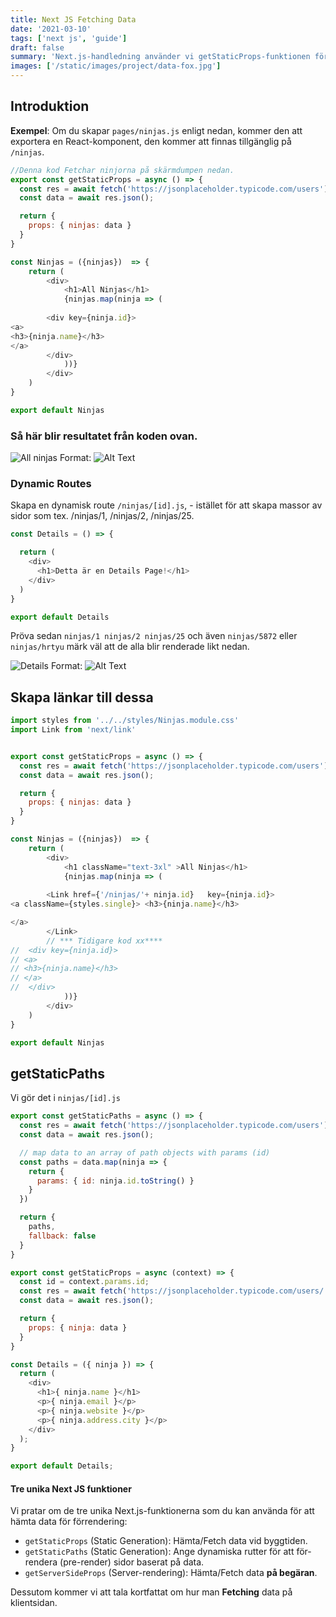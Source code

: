 ```yaml
---
title: Next JS Fetching Data
date: '2021-03-10'
tags: ['next js', 'guide']
draft: false
summary: 'Next.js-handledning använder vi getStaticProps-funktionen för att nå ut och hämta data som vi sedan kan använda.'
images: ['/static/images/project/data-fox.jpg']
---
```



## Introduktion


**Exempel**: Om du skapar `pages/ninjas.js` enligt nedan, kommer den att exportera en React-komponent, den kommer att finnas tillgänglig på` /ninjas`.


```javascript
//Denna kod Fetchar ninjorna på skärmdumpen nedan.
export const getStaticProps = async () => {
  const res = await fetch('https://jsonplaceholder.typicode.com/users');
  const data = await res.json();

  return {
    props: { ninjas: data }
  }
}

const Ninjas = ({ninjas})  => {
    return (
        <div>
            <h1>All Ninjas</h1>
            {ninjas.map(ninja => (
       
        <div key={ninja.id}>
<a> 
<h3>{ninja.name}</h3>
</a>
        </div>
            ))}
        </div>
    )
}

export default Ninjas
```
### Så här blir resultatet från koden ovan.

![All ninjas](/static/images/project/allninjas-bl.jpg)
Format: ![Alt Text](url)




### Dynamic Routes

Skapa en dynamisk route `/ninjas/[id].js`, - istället för att skapa massor av sidor som tex. /ninjas/1, /ninjas/2, /ninjas/25.

```javascript
const Details = () => {

  return (
    <div>
      <h1>Detta är en Details Page!</h1>
    </div>
  )
}

export default Details
```
Pröva sedan `ninjas/1 ninjas/2 ninjas/25` och även `ninjas/5872` eller `ninjas/hrtyu` märk väl att de alla blir renderade likt nedan. 

![Details](/static/images/project/details-page-1.jpg)
Format: ![Alt Text](url)

## Skapa länkar till dessa

```javascript
import styles from '../../styles/Ninjas.module.css'
import Link from 'next/link'


export const getStaticProps = async () => {
  const res = await fetch('https://jsonplaceholder.typicode.com/users');
  const data = await res.json();

  return {
    props: { ninjas: data }
  }
}

const Ninjas = ({ninjas})  => {
    return (
        <div>
            <h1 className="text-3xl" >All Ninjas</h1>
            {ninjas.map(ninja => (
       
        <Link href={'/ninjas/'+ ninja.id}   key={ninja.id}>
<a className={styles.single}> <h3>{ninja.name}</h3>

</a>
        </Link>
        // *** Tidigare kod xx****
//  <div key={ninja.id}>
// <a> 
// <h3>{ninja.name}</h3>
// </a>
//  </div>
            ))}
        </div>
    )
}

export default Ninjas
```


## getStaticPaths

Vi gör det i `ninjas/[id].js`

```javascript
export const getStaticPaths = async () => {
  const res = await fetch('https://jsonplaceholder.typicode.com/users');
  const data = await res.json();

  // map data to an array of path objects with params (id)
  const paths = data.map(ninja => {
    return {
      params: { id: ninja.id.toString() }
    }
  })

  return {
    paths,
    fallback: false
  }
}

export const getStaticProps = async (context) => {
  const id = context.params.id;
  const res = await fetch('https://jsonplaceholder.typicode.com/users/' + id);
  const data = await res.json();

  return {
    props: { ninja: data }
  }
}

const Details = ({ ninja }) => {
  return (
    <div>
      <h1>{ ninja.name }</h1>
      <p>{ ninja.email }</p>
      <p>{ ninja.website }</p>
      <p>{ ninja.address.city }</p>
    </div>
  );
}

export default Details;
```















#### Tre unika Next JS funktioner

Vi pratar om de tre unika Next.js-funktionerna som du kan använda för att hämta data för förrendering:

- `getStaticProps` (Static Generation): Hämta/Fetch data vid byggtiden.
- `getStaticPaths` (Static Generation): Ange dynamiska rutter för att för-rendera (pre-render) sidor baserat på data.
- `getServerSideProps` (Server-rendering): Hämta/Fetch data **på begäran**.

Dessutom kommer vi att tala kortfattat om hur man **Fetching** data på klientsidan.

